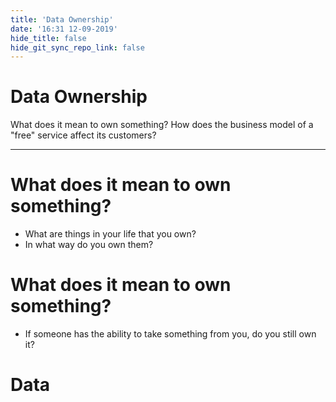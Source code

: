 ```yaml
---
title: 'Data Ownership'
date: '16:31 12-09-2019'
hide_title: false
hide_git_sync_repo_link: false
---
```


# Data Ownership

What does it mean to own something?
How does the business model of a "free" service affect its customers?


---

# What does it mean to own something?
 * What are things in your life that you own?
 * In what way do you own them?

# What does it mean to own something?
 * If someone has the ability to take something from you, do you still own it?

# Data